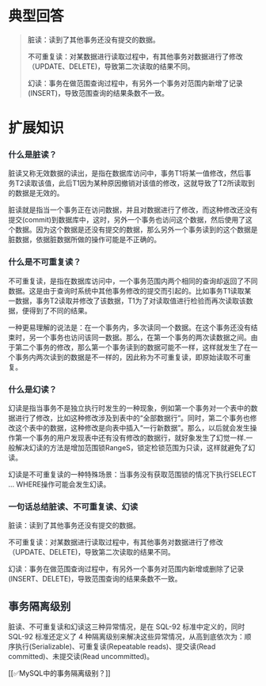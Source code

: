 # 典型回答

> <font style="color:rgb(36, 41, 47);">脏读：读到了其他事务还没有提交的数据。</font>
>
> <font style="color:rgb(36, 41, 47);">不可重复读：对某数据进行读取过程中，有其他事务对数据进行了修改（UPDATE、DELETE)，导致第二次读取的结果不同。 </font>
>
> <font style="color:rgb(36, 41, 47);">幻读：事务在做范围查询过程中，有另外一个事务对范围内新增了记录(INSERT)，导致范围查询的结果条数不一致。</font>


<font style="color:rgb(36, 41, 47);"></font>

# 扩展知识


### <font style="color:rgb(36, 41, 47);">什么是脏读？</font>
<font style="color:rgb(36, 41, 47);">脏读又称无效数据的读出，是指在数据库访问中，事务T1将某一值修改，然后事务T2读取该值，此后T1因为某种原因撤销对该值的修改，这就导致了T2所读取到的数据是无效的。</font>

<font style="color:rgb(36, 41, 47);">脏读就是指当一个事务正在访问数据，并且对数据进行了修改，而这种修改还没有提交(commit)到数据库中，这时，另外一个事务也访问这个数据，然后使用了这个数据。因为这个数据是还没有提交的数据，那么另外一个事务读到的这个数据是脏数据，依据脏数据所做的操作可能是不正确的。</font>

### <font style="color:rgb(36, 41, 47);">什么是不可重复读？</font>
<font style="color:rgb(36, 41, 47);">不可重复读，是指在数据库访问中，一个事务范围内两个相同的查询却返回了不同数据。这是由于查询时系统中其他事务修改的提交而引起的。比如事务T1读取某一数据，事务T2读取并修改了该数据，T1为了对读取值进行检验而再次读取该数据，便得到了不同的结果。</font>

<font style="color:rgb(36, 41, 47);">一种更易理解的说法是：在一个事务内，多次读同一个数据。在这个事务还没有结束时，另一个事务也访问该同一数据。那么，在第一个事务的两次读数据之间。由于第二个事务的修改，那么第一个事务读到的数据可能不一样，这样就发生了在一个事务内两次读到的数据是不一样的，因此称为不可重复读，即原始读取不可重复。</font>

### <font style="color:rgb(36, 41, 47);">什么是幻读？</font>
<font style="color:rgb(36, 41, 47);">幻读是指当事务不是独立执行时发生的一种现象，例如第一个事务对一个表中的数据进行了修改，比如这种修改涉及到表中的“全部数据行”。同时，第二个事务也修改这个表中的数据，这种修改是向表中插入“一行新数据”。那么，以后就会发生操作第一个事务的用户发现表中还有没有修改的数据行，就好象发生了幻觉一样.一般解决幻读的方法是增加范围锁RangeS，锁定检锁范围为只读，这样就避免了幻读。 </font>

<font style="color:rgb(36, 41, 47);">幻读是不可重复读的一种特殊场景：当事务没有获取范围锁的情况下执行SELECT … WHERE操作可能会发生幻读。</font>

### <font style="color:rgb(36, 41, 47);">一句话总结脏读、不可重复读、幻读</font>
<font style="color:rgb(36, 41, 47);">脏读：读到了其他事务还没有提交的数据。</font>

<font style="color:rgb(36, 41, 47);">不可重复读：对某数据进行读取过程中，有其他事务对数据进行了修改（UPDATE、DELETE)，导致第二次读取的结果不同。 </font>

<font style="color:rgb(36, 41, 47);">幻读：事务在做范围查询过程中，有另外一个事务对范围内新增或删除了记录(INSERT、DELETE)，导致范围查询的结果条数不一致。</font>



## <font style="color:rgb(36, 41, 47);">事务隔离级别</font>
<font style="color:rgb(36, 41, 47);">脏读、不可重复读和幻读这三种异常情况，是在 SQL-92 标准中定义的，同时 SQL-92 标准还定义了 4 种隔离级别来解决这些异常情况，从高到底依次为：顺序执行(Serializable)、可重复读(Repeatable reads)、提交读(Read committed)、未提交读(Read uncommitted)。</font>

<font style="color:rgb(36, 41, 47);"></font>

[[✅MySQL中的事务隔离级别？]]

